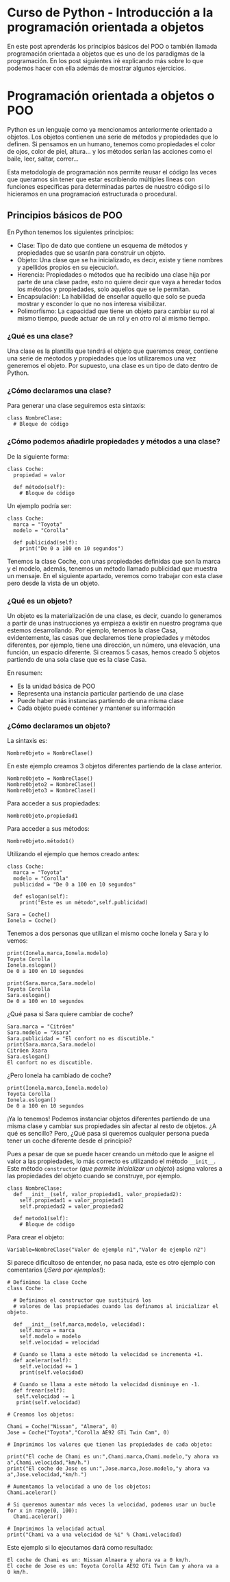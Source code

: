 # Curso de Python - Introducción a la programación orientada a objetos

En este post aprenderás los principios básicos del POO o también llamada programación orientada a objetos que es uno de los paradigmas de la programación. En los post siguientes iré explicando más sobre lo que podemos hacer con ella además de mostrar algunos ejercicios.

# Programación orientada a objetos o POO
Python es un lenguaje como ya mencionamos anteriormente orientado a objetos. Los objetos contienen una serie de métodos y propiedades que lo definen. Si pensamos en un humano, tenemos como propiedades el color de ojos, color de piel, altura... y los métodos serían las acciones como el baile, leer, saltar, correr...

Esta metodología de programación nos permite reusar el código las veces que queramos sin tener que estar escribiendo múltiples líneas con funciones específicas para determinadas partes de nuestro código si lo hicieramos en una programacioń estructurada o procedural.

## Principios básicos de POO
En Python tenemos los siguientes principios:
* Clase: Tipo de dato que contiene un esquema de métodos y propiedades que se usarán para construir un objeto.
* Objeto: Una clase que se ha inicializado, es decir, existe y tiene nombres y apellidos propios en su ejecucioń.
* Herencia: Propiedades o métodos que ha recibido una clase hija por parte de una clase padre, esto no quiere decir que vaya a heredar todos los métodos y propiedades, solo aquellos que se le permitan.
* Encapsulación: La habilidad de enseñar aquello que solo se pueda mostrar y esconder lo que no nos interesa visibilizar.
* Polimorfismo: La capacidad que tiene un objeto para cambiar su rol al mismo tiempo, puede actuar de un rol y en otro rol al mismo tiempo.

### ¿Qué es una clase?
Una clase es la plantilla que tendrá el objeto que queremos crear, contiene una serie de méotodos y propiedades que los utilizaremos una vez generemos el objeto. Por supuesto, una clase es un tipo de dato dentro de Python.

### ¿Cómo declaramos una clase?
Para generar una clase seguiremos esta sintaxis:
```
class NombreClase:
  # Bloque de código
```
### ¿Cómo podemos añadirle propiedades y métodos a una clase?
De la siguiente forma:
```
class Coche:
  propiedad = valor
  
  def método(self):
    # Bloque de código
```
Un ejemplo podría ser:
```
class Coche:
  marca = "Toyota"
  modelo = "Corolla"
  
  def publicidad(self):
    print("De 0 a 100 en 10 segundos")
```
Tenemos la clase Coche, con unas propiedades definidas que son la marca y el modelo, además, tenemos un método llamado publicidad que muestra un mensaje. En el siguiente apartado, veremos como trabajar con esta clase pero desde la vista de un objeto.

### ¿Qué es un objeto?
Un objeto es la materialización de una clase, es decir, cuando lo generamos a partir de unas instrucciones ya empieza a existir en nuestro programa que estemos desarrollando. Por ejemplo, tenemos la clase Casa, evidentemente, las casas que declaremos tiene propiedades y métodos diferentes, por ejemplo, tiene una dirección, un número, una elevación, una función, un espacio diferente. Si creamos 5 casas, hemos creado 5 objetos partiendo de una sola clase que es la clase Casa.

En resumen:
* Es la unidad básica de POO
* Representa una instancia particular partiendo de una clase
* Puede haber más instancias partiendo de una misma clase
* Cada objeto puede contener y mantener su información

### ¿Cómo declaramos un objeto?
La sintaxis es:
```
NombreObjeto = NombreClase()
```
En este ejemplo creamos 3 objetos diferentes partiendo de la clase anterior.
```
NombreObjeto = NombreClase()
NombreObjeto2 = NombreClase()
NombreObjeto3 = NombreClase()
```
Para acceder a sus propiedades:
```
NombreObjeto.propiedad1
```
Para acceder a sus métodos:
```
NombreObjeto.método1()
```
Utilizando el ejemplo que hemos creado antes:
```
class Coche:
  marca = "Toyota"
  modelo = "Corolla"
  publicidad = "De 0 a 100 en 10 segundos"

  def eslogan(self):
    print("Este es un método",self.publicidad)

Sara = Coche()
Ionela = Coche()
```
Tenemos a dos personas que utilizan el mismo coche Ionela y Sara y lo vemos:
```
print(Ionela.marca,Ionela.modelo)
Toyota Corolla
Ionela.eslogan()
De 0 a 100 en 10 segundos

print(Sara.marca,Sara.modelo)
Toyota Corolla
Sara.eslogan()
De 0 a 100 en 10 segundos
```
¿Qué pasa si Sara quiere cambiar de coche?
```
Sara.marca = "Citröen"
Sara.modelo = "Xsara"
Sara.publicidad = "El confort no es discutible."
print(Sara.marca,Sara.modelo)
Citröen Xsara
Sara.eslogan()
El confort no es discutible.
```
¿Pero Ionela ha cambiado de coche?
```
print(Ionela.marca,Ionela.modelo)
Toyota Corolla
Ionela.eslogan()
De 0 a 100 en 10 segundos
```
¡Ya lo tenemos! Podemos instanciar objetos diferentes partiendo de una misma clase y cambiar sus propiedades sin afectar al resto de objetos. ¿A qué es sencillo? Pero, ¿Qué pasa si queremos cualquier persona pueda tener un coche diferente desde el principio?

Pues a pesar de que se puede hacer creando un método que le asigne el valor a las propiedades, lo más correcto es utilizando el método `__init__`. Este método `constructor` (_que permite inicializar un objeto_) asigna valores a las propiedades del objeto cuando se construye, por ejemplo.
```
class NombreClase:
  def __init__(self, valor_propiedad1, valor_propiedad2):
    self.propiedad1 = valor_propiedad1
    self.propiedad2 = valor_propiedad2
  
  def metodo1(self):
    # Bloque de código
```
Para crear el objeto:
```
Variable=NombreClase("Valor de ejemplo n1","Valor de ejemplo n2")
```
Si parece dificultoso de entender, no pasa nada, este es otro ejemplo con comentarios (_¡Será por ejemplos!_):
```
# Definimos la clase Coche
class Coche:

  # Definimos el constructor que sustituirá los 
  # valores de las propiedades cuando las definamos al inicializar el objeto.
  
  def __init__(self,marca,modelo, velocidad):
    self.marca = marca
    self.modelo = modelo
    self.velocidad = velocidad
    
  # Cuando se llama a este método la velocidad se incrementa +1.
  def acelerar(self):
    self.velocidad += 1
    print(self.velocidad)
    
  # Cuando se llama a este método la velocidad disminuye en -1.  
  def frenar(self):
   self.velocidad -= 1
   print(self.velocidad)

# Creamos los objetos:

Chami = Coche("Nissan", "Almera", 0)
Jose = Coche("Toyota","Corolla AE92 GTi Twin Cam", 0)

# Imprimimos los valores que tienen las propiedades de cada objeto:

print("El coche de Chami es un:",Chami.marca,Chami.modelo,"y ahora va a",Chami.velocidad,"km/h.")
print("El coche de Jose es un:",Jose.marca,Jose.modelo,"y ahora va a",Jose.velocidad,"km/h.")

# Aumentamos la velocidad a uno de los objetos:
Chami.acelerar()

# Si queremos aumentar más veces la velocidad, podemos usar un bucle
for x in range(0, 100):
  Chami.acelerar()

# Imprimimos la velocidad actual
print("Chami va a una velocidad de %i" % Chami.velocidad)
```
Este ejemplo si lo ejecutamos dará como resultado:
```
El coche de Chami es un: Nissan Almaera y ahora va a 0 km/h.
El coche de Jose es un: Toyota Corolla AE92 GTi Twin Cam y ahora va a 0 km/h.
```
